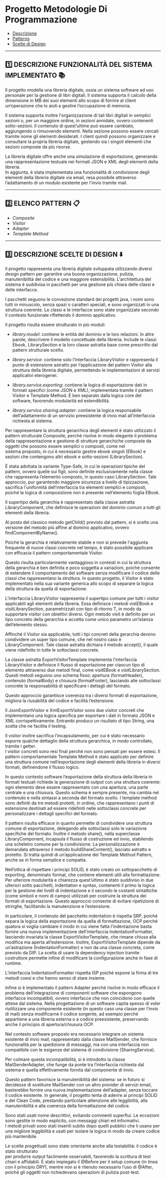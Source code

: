 # __Progetto Metodologie Di Programmazione__ 

- [Descrizione](#1%EF%B8%8F%E2%83%A3-descrizione-funzionalit%C3%A0-del-sistema-implementato-)
- [Patterns](#ELENCO-PATTERN)
- [Scelte di Design](#DESCRIZIONE-SCELTE-DI-DESIGN)

---

## 1️⃣ DESCRIZIONE FUNZIONALITÀ DEL SISTEMA IMPLEMENTATO 📚

Il progetto modella una libreria digitale, ossia un sistema software ad uso personale per la 
gestione di libri digitali. Il sistema supporta il calcolo della dimensione in MB dei suoi 
elementi allo scopo di fornire al client un’operazione che lo aiuti a gestire l’occupazione di 
memoria.  

Il sistema supporta inoltre l'organizzazione di tali libri digitali in semplici sezioni o, per un 
maggiore ordine, in sezioni annidate, ovvero contenenti sotto-sezioni. Il contenuto di 
quest’ultime può essere cambiato, aggiungendo o rimuovendo elementi. Nella sezione 
possono essere cercati tramite nome gli elementi desiderati. I client quindi possono 
organizzare e consultare la propria libreria digitale, gestendo sia i singoli elementi che sezioni 
composte da più risorse.  

La libreria digitale offre anche una simulazione di esportazione, generando una 
rappresentazione testuale nei formati JSON e XML degli elementi della libreria.  
In aggiunta, è stata implementata una funzionalità di condivisione degli elementi della 
libreria digitale via email, resa possibile attraverso l’adattamento di un modulo esistente per 
l'invio tramite mail.  

---

## 2️⃣ ELENCO PATTERN 📋

- *Composite* 
- *Visitor* 
- *Adapter* 
- *Template Method*

---

## 3️⃣ DESCRIZIONE SCELTE DI DESIGN ⬇️

Il progetto rappresenta una libreria digitale sviluppata utilizzando diversi design pattern per 
garantire una buona organizzazione, pulizia, manutenibilità del codice e una maggiore 
estensibilità. L'architettura del sistema è suddivisa in pacchetti per una gestione più chiara 
delle classi e delle interfacce. 

I pacchetti seguono le convezione standard dei progetti java, i nomi sono tutti in minuscolo, 
senza spazi o caratteri speciali, e sono organizzati in una struttura coerente. 
Le classi e le interfacce sono state organizzate secondo il contesto funzionale riflettendo il 
dominio applicativo.  

Il progetto risulta essere strutturato in più moduli: 

- *library.model*: contiene le entità del dominio e le loro relazioni. In altre parole, 
descrivere il modello concettuale della libreria. Include le classi Ebook, LibrarySection e 
la loro classe astratta base come prescritto dal pattern strutturale scelto.

- *library.service*: contiene solo l’interfaccia LibraryVisitor e rappresenta il punto di 
estensione astratto per l’applicazione del pattern Visitor alla struttura della libreria 
digitale, permettendo le implementazioni di servizi applicativi eterogenei.

- *library.service.exporting*: contiene la logica di esportazione dati in formati specifici 
(come JSON e XML), implementata tramite il pattern Visitor e Template Method. È ben 
separato dalla logica core del software, favorendo modularità ed estendibilità.

- *library.service.sharing.adapter*: contiene la logica responsabile dell’adattamento di un 
servizio preesistente di invio mail all’interfaccia richiesta al sistema.

Per rappresentare la struttura gerarchica degli elementi è stato utilizzato il pattern strutturale 
Composite, perché risolve in modo elegante il problema della rappresentazione e gestione di 
strutture gerarchiche composte da oggetti che possono essere semplici o composti, come nel  
sistema proposto, in cui è necessario gestire ebook singoli (EBook) e sezioni che contengono 
altri ebook e sotto-sezioni (LibrarySection).  

È stata adottata la variante Type-Safe, in cui le operazioni tipiche del pattern, ovvero quelle 
sui figli, sono definite esclusivamente nella classe che rappresenta l’elemento composto, in 
questo caso LibrarySection. Tale approccio, pur garantendo maggiore sicurezza a livello di 
tipizzazione, sacrifica l'uniformità dell’interfaccia tra elementi semplici e composti, poiché la 
logica di composizione non è presente nell’elemento foglia EBook. 

Il supertipo della gerarchia è rappresentato dalla classe astratta LibraryComponent, che 
definisce le operazioni del dominio comuni a tutti gli elementi della libreria.

Al posto del classico metodo getChild() previsto dal pattern, si è scelto una versione del 
metodo più affine al dominio applicativo, ovvero findComponentByName(). 

Poiché la gerarchia è relativamente stabile e non si prevede l'aggiunta frequente di nuove 
classi concrete nel tempo, è stato possibile applicare con efficacia il pattern comportamentale 
Visitor. 

Questo risulta particolarmente vantaggioso in contesti in cui la struttura della gerarchia è ben 
definita e poco soggetta a variazioni, poiché consente di estendere il comportamento del 
software senza modificare il codice delle classi che rappresentano la struttura. 
In questo progetto, il Visitor è stato implementato nella sua variante generica allo scopo di 
separare la logica della struttura da quella di esportazione. 

L’interfaccia LibraryVisitor<T> rappresenta il supertipo comune per tutti i visitor applicabili 
agli elementi della libreria. Essa definisce i metodi vistEBook e visitLibrarySection, 
parametrizzati con tipo di ritorno T, in modo da supportare visitor con obiettivi diversi. Ogni 
metodo visit è definito per un tipo concreto della gerarchia e accetta come unico parametro 
un’istanza dell’elemento stesso. 

Affinché il Visitor sia applicabile, tutti i tipi concreti della gerarchia devono condividere un 
super tipo comune, che nel nostro caso è LibraryComponent. Tale classe astratta dichiara il 
metodo accept(), il quale viene ridefinito in tutte le sottoclassi concrete. 

La classe astratta ExportVisitorTemplate implementa l’interfaccia LibraryVisitor<String> e 
definisce il flusso di esportazione per ciascun tipo di elemento attraverso due metodi final, 
come visitEBook e visitLibrarySection. Questi metodi seguono uno schema fisso: apertura 
(formatHeader), contenuto (formatBody) e chiusura (formatFooter), lasciando alle sottoclassi 
concrete la responsabilità di specificare i dettagli del formato. 

Questo approccio garantisce coerenza tra i diversi formati di esportazione, migliora la 
riusabilità del codice e facilità l’estensione. 

Il JsonExportVisitor e XmlExportVisitor sono due visitor concreti che implementano una logica 
specifica per esportare i dati in formato JSON e XML corrispettivamente. Entrambi produco 
un risultato di tipo String, una scelta che ne facilita il testing. 

Il visitor inoltre sacrifica l’incapsulamento, per cui è stato necessario esporre qualche 
dettaglio della struttura gerarchica, in modo controllato, tramite i getter.  
I visitor concreti sono resi final perché non sono pensati per essere estesi. 
Il pattern comportamentale Template Method è stato applicato per definire una struttura 
comune nell’esportazione degli elementi della libreria in diversi formati, definendone il 
flusso logico. 

In questo contesto software l’esportazione della struttura della libreria in formati testuali 
richiede la generazione di output con una struttura coerente: ogni elemento deve essere 
rappresentato con una apertura, una parte centrale e una chiusura. Questo schema è sempre 
presente, ma cambia nel contenuto e nella sintassi a seconda del formato scelto. 
I template method sono definiti da tre metodi protetti, in ordine, che rappresentano i punti 
di estensione destinati ad essere ridefiniti nelle sottoclassi concrete per personalizzare i 
dettagli specifici del formato. 

Il pattern risulta efficace in quanto permette di condividere una struttura comune di 
esportazione, delegando alle sottoclassi solo le variazione specifiche del formato. 
Inoltre il metodo share(), nella superclasse LibraryComponent,  incapsula il flusso di 
costruzione ed invio, stabilendo una scheletro comune per la condivisione. La 
personalizzazione è demandata attraverso il metodo buildShareContent(), lasciato astratto e 
protetto. Si tratta quindi di un’applicazione del Template Method Pattern, anche se in forma 
semplice e compatta. 

Nell’ottica di rispettare i principi SOLID, è stato creato un sottopacchetto di exporting, 
denominato format, che contiene elementi utili alla formattazione. Per ulteriore modularità e 
chiarezza quest’ultimo è stato suddiviso in due ulteriori sotto pacchetti, indentation e syntax, 
contenenti il primo la logica per la gestione dei livelli di indentazione e il secondo le costanti 
sintattiche (come simboli e nomi di campo) utilizzati per costruire la struttura dei formati di 
esportazione. Questo approccio consente di evitare ripetizione di stringhe, facilitando la 
manutenzione e l’estensione. 

In particolare, il contenuto del pacchetto indentation è rispetta SRP, poiché separa la logica 
della esportazione da quella di formattazione, OCP perché qualora si voglia cambiare il modo 
in cui viene fatta l’indentazione basta fornire una nuova implementazione dell’interfaccia 
IndentationFormatter, lasciando invariata la classe ExportVisitorTemplate, che rimane chiusa alla 
modifica ma aperta all’estensione. Inoltre, ExportVisitorTemplate dipende da un’astrazione 
(IndentationFormatter) e non da una classe concreta, come previsto da DIP. La scelta di usare 
la dependency injection tramite costruttore permette infine di modificare la configurazione 
anche in fase di runtime. 

L’interfaccia IndentationFormatter rispetta ISP poiché espone la firma di tre metodi coesi e che 
hanno senso di stare insieme. 

Infine si è implementato il pattern Adapter perché risolve in modo efficace il problema 
dell’integrazione di componenti software che espongono interfacce incompatibili, ovvero 
interfacce che non coincidono con quelle attese dal sistema. Nella progettazione di un 
software capita spesso di voler riutilizzare una componente esistente (in questo caso una 
classe per l’invio  di mail) senza modificarne il codice sorgente, ad esempio perché appartiene 
a una libreria esterna o a codice preesistente, preservando anche il principio di 
apertura/chiusura OCP. 

Nel contesto software proposto era necessario integrare un sistema esistente di invio mail, 
rappresentato dalla classe MailSender, che fornisce funzionalità per la spedizione di 
messaggi, ma con una interfaccia non compatibile con le esigenze del sistema di condivisione 
(SharingService). 

Per colmare questa incompatibilità, si è introdotto la classe MailSenderAdapter, che funge da 
ponte tra l’interfaccia richiesta dal sistema e quella effettivamente fornita dal componente di 
invio.

Questo pattern favorisce la manutenibilità del sistema: se in futuro si decidesse di sostituire 
MailSender con un altro provider di servizi email, basterebbe fornire una nuova 
implementazione dell’adapter, senza toccare il codice esistente. 
In generale, il progetto tenta di aderire ai principi SOLID e del Clean Code, prestando 
particolare attenzione alle leggibilità, alla manutenibilità e alla coerenza della formattazione 
del codice. 

Sono stati usati nome descrittivi, evitando commenti superflui. 
Le eccezioni sono gestite in modo esplicito, con messaggi chiari ed informativi.  
I metodi privati sono stati inseriti subito dopo quelli pubblici che li usano per una migliore 
leggibilità e usati per isolare la logica in modo da creare codice più mantenibile. 

Le scelte progettuali sono state orientante anche alla testabilità: il codice è stato strutturato  
per produrre output facilmente osservabili, favorendo la scrittura di test chiari e affidabili. È 
stato impiegato il @Before per il setup comune (in linea con il principio DRY), mentre non si 
è ritenuto necessario l’uso di @After, poiché gli oggetti non richiedevano operazioni di pulizia 
post-test.
